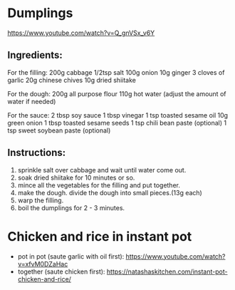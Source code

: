 # Dumplings

https://www.youtube.com/watch?v=Q_gnVSx_v6Y

## Ingredients:

For the filling:
200g cabbage
1/2tsp salt
100g onion
10g ginger
3 cloves of garlic
20g chinese chives
10g dried shiitake

For the dough:
200g all purpose flour
110g hot water (adjust the amount of water if needed)

For the sauce:
2 tbsp soy sauce
1 tbsp vinegar
1 tsp toasted sesame oil
10g green onion
1 tbsp toasted sesame seeds
1 tsp chili bean paste (optional)
1 tsp sweet soybean paste (optional)

## Instructions:

1. sprinkle salt over cabbage and wait until water come out.
2. soak dried shiitake for 10 minutes or so.
3. mince all the vegetables for the filling and put together.
4. make the dough. divide the dough into small pieces.(13g each)
5. warp the filling.
6. boil the dumplings for 2 - 3 minutes.


# Chicken and rice in instant pot
* pot in pot (saute garlic with oil first): https://www.youtube.com/watch?v=xfvM0DZaHac
* together (saute chicken first): https://natashaskitchen.com/instant-pot-chicken-and-rice/
